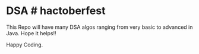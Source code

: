# DSA # hactoberfest
This Repo will have many DSA algos ranging from very basic to advanced in Java. Hope it helps!!

Happy Coding.

